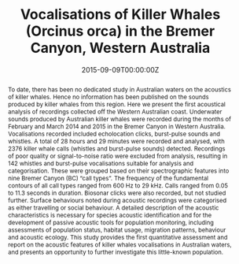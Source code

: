 ---
abstract: To date, there has been no dedicated study in Australian waters on the acoustics of killer whales. Hence no information has been published on the sounds produced by killer whales from this region. Here we present the first acoustical analysis of recordings collected off the Western Australian coast. Underwater sounds produced by Australian killer whales were recorded during the months of February and March 2014 and 2015 in the Bremer Canyon in Western Australia. Vocalisations recorded included echolocation clicks, burst-pulse sounds and whistles. A total of 28 hours and 29 minutes were recorded and analysed, with 2376 killer whale calls (whistles and burst-pulse sounds) detected. Recordings of poor quality or signal-to-noise ratio were excluded from analysis, resulting in 142 whistles and burst-pulse vocalisations suitable for analysis and categorisation. These were grouped based on their spectrographic features into nine Bremer Canyon (BC) “call types”. The frequency of the fundamental contours of all call types ranged from 600 Hz to 29 kHz. Calls ranged from 0.05 to 11.3 seconds in duration. Biosonar clicks were also recorded, but not studied further. Surface behaviours noted during acoustic recordings were categorised as either travelling or social behaviour. A detailed description of the acoustic characteristics is necessary for species acoustic identification and for the development of passive acoustic tools for population monitoring, including assessments of population status, habitat usage, migration patterns, behaviour and acoustic ecology. This study provides the first quantitative assessment and report on the acoustic features of killer whales vocalisations in Australian waters, and presents an opportunity to further investigate this little-known population.

authors:
- Rebecca Wellard
- Christine Erbe
- leila 
- Michelle Blewitt

date: "2015-09-09T00:00:00Z"
doi: "10.1371/journal.pone.0136535"
featured: false
image:
  caption: 
  focal_point: ""
  preview_only: false
projects: []
publication: '*PLOS ONE* (10)'
publication_short: 
publication_types:
- "2"
publishDate: "2015-09-09T00:00:00Z"
slides: 
summary: 
tags:
- Source Themes
title: Vocalisations of Killer Whales (Orcinus orca) in the Bremer Canyon, Western Australia
url_code: ""
url_dataset: ""
url_pdf: https://journals.plos.org/plosone/article?id=10.1371/journal.pone.0136535
url_poster: ""
url_project: ""
url_slides: ""
url_source: ""
url_video: ""
---